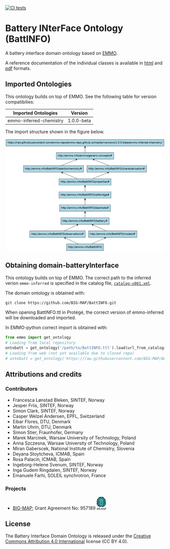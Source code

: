 [![CI tests](https://github.com/emmo-repo/domain-crystallography/workflows/CI%20tests/badge.svg)](https://github.com/emmo-repo/domain-crystallography/actions/)


Battery INterFace Ontology (BattINFO)
=====================================
A battery interface domain ontology based on [EMMO][1].

A reference documentation of the individual classes is available in [html](https://big-map.github.io/BattINFO/index.html) and [pdf](https://big-map.github.io/BattINFO/battinfo.pdf) formats.


Imported Ontologies
-------------------
This ontology builds on top of EMMO.
See the following table for version compatibilies:

| Imported Ontologies      | Version           |
| ------------------------ | ----------------- |
| emmo-inferred-chemistry  | 1.0.0-beta        |

The import structure shown in the figure below.

![BattINFO import structure.](doc/battinfo-structure.png)


Obtaining domain-batteryInterface
--------------------------------
This ontology builds on top of EMMO.
The correct path to the inferred verion `emmo-inferred` is specified in the catalog file, [`catalog-v001.xml`](catalog-v001.xml).

The domain ontology is obtained with:

```console
git clone https://github.com/BIG-MAP/BattINFO.git
```

When opening BattINFO.ttl in Protégé, the correct version of emmo-inferred will be downloaded and imported.

In EMMO-python correct import is obtained with:

```python
from emmo import get_ontology
# Loading from local repository
ontobatt = get_ontology('/path/to/BattINFO.ttl').load(url_from_catalog=True)
# Loading from web (not yet available due to closed repo)
# ontobatt = get_ontology('https://raw.githubusercontent.com/BIG-MAP/BattINFO/master/BattINFO.ttl').load()
```


Attributions and credits
------------------------

### Contributors
- Francesca Lønstad Bleken, SINTEF, Norway
- Jesper Friis, SINTEF, Norway
- Simon Clark, SINTEF, Norway
- Casper Welzel Andersen, EPFL, Switzerland
- Eibar Flores, DTU, Denmark
- Martin Uhrin, DTU, Denmark
- Simon Stier, Fraunhofer, Germany
- Marek Marcinek, Warsaw University of Technology, Poland
- Anna Szczesna, Warsaw University of Technology, Poland
- Miran Gaberscek, National Institute of Chemistry, Slovenia
- Deyana Stoytcheva, ICMAB, Spain
- Rosa Palacin, ICMAB, Spain
- Ingeborg-Helene Svenum, SINTEF, Norway
- Inga Gudem Ringdalen, SINTEF, Norway
- Emanuele Farhi, SOLEIL synchrotron, France


### Projects
- [BIG-MAP](http://www.big-map.eu/);
  Grant Agreement No: 957189
  <img src="bigmap.png" alt="BIG-MAP" width="30">


License
-------
The Battery Interface Domain Ontology is released under the [Creative Commons Attribution 4.0 International](https://creativecommons.org/licenses/by/4.0/legalcode) license (CC BY 4.0).


[1]: https://github.com/emmo-repo/EMMO
